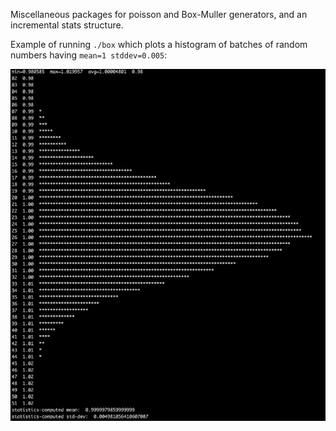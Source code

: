 Miscellaneous packages for poisson and Box-Muller generators, and an incremental stats structure.

Example of running `./box` which plots a histogram of batches of random numbers having `mean=1 stddev=0.005`:

![foo](./docs/boxmuller-demo.png)
